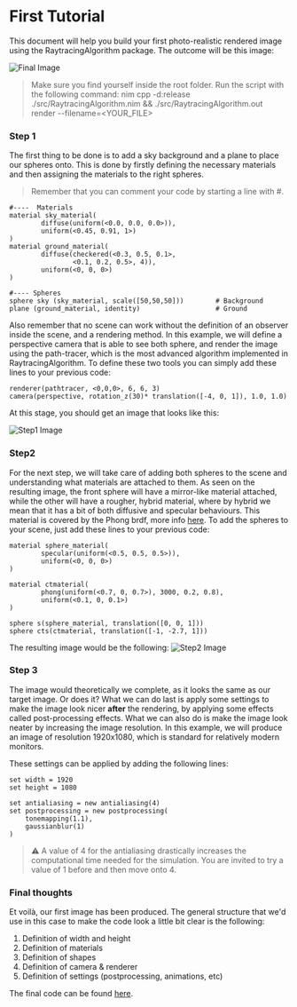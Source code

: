 # First Tutorial
This document will help you build your first photo-realistic rendered image using the RaytracingAlgorithm package.
The outcome will be this image:

![Final Image](https://github.com/lorycontixd/RaytracingAlgorithm/blob/master/media/documentation/tutorial1/finalimage.png)


> Make sure you find yourself inside the root folder.
> Run the script with the following command: nim cpp -d:release ./src/RaytracingAlgorithm.nim && ./src/RaytracingAlgorithm.out render --filename=<YOUR_FILE>

### Step 1
The first thing to be done is to add a sky background and a plane to place our spheres onto. This is done by firstly defining the necessary materials and then assigning the materials to the right spheres.
> Remember that you can comment your code by starting a line with #.

```
#----  Materials
material sky_material(
        diffuse(uniform(<0.0, 0.0, 0.0>)),
        uniform(<0.45, 0.91, 1>)
)
material ground_material(
		diffuse(checkered(<0.3, 0.5, 0.1>,
				<0.1, 0.2, 0.5>, 4)),
        uniform(<0, 0, 0>)
)

#---- Spheres
sphere sky (sky_material, scale([50,50,50])) 		# Background
plane (ground_material, identity) 					# Ground
```
Also remember that no scene can work without the definition of an observer inside the scene, and a rendering method.
In this example, we will define a perspective camera that is able to see both sphere, and render the image using the path-tracer, which is the most advanced algorithm implemented in RaytracingAlgorithm. To define these two tools you can simply add these lines to your previous code:
```
renderer(pathtracer, <0,0,0>, 6, 6, 3)
camera(perspective, rotation_z(30)* translation([-4, 0, 1]), 1.0, 1.0) 
```

At this stage, you should get an image that looks like this:

![Step1 Image](https://github.com/lorycontixd/RaytracingAlgorithm/blob/master/media/documentation/tutorial1/step1.png)

### Step2
For the next step, we will take care of adding both spheres to the scene and understanding what materials are attached to them.
As seen on the resulting image, the front sphere will have a mirror-like material attached, while the other will have a rougher, hybrid material, where by hybrid we mean that it has a bit of both diffusive and specular behaviours. This material is covered by the Phong brdf, more info [here](https://github.com/lorycontixd/RaytracingAlgorithm/blob/master/rta.md#phong-brdf).
To add the spheres to your scene, just add these lines to your previous code:
```
material sphere_material(
        specular(uniform(<0.5, 0.5, 0.5>)),
        uniform(<0, 0, 0>)
)

material ctmaterial(
        phong(uniform(<0.7, 0, 0.7>), 3000, 0.2, 0.8),
        uniform(<0.1, 0, 0.1>)
)

sphere s(sphere_material, translation([0, 0, 1]))
sphere cts(ctmaterial, translation([-1, -2.7, 1]))
```
The resulting image would be the following:
![Step2 Image](https://github.com/lorycontixd/RaytracingAlgorithm/blob/master/media/documentation/tutorial1/step2.png)

### Step 3
The image would theoretically we complete, as it looks the same as our target image. Or does it?
What we can do last is apply some settings to make the image look nicer **after** the rendering, by applying some effects called post-processing effects.
What we can also do is make the image look neater by increasing the image resolution. In this example, we will produce an image of resolution 1920x1080, which is standard for relatively modern monitors.

These settings can be applied by adding the following lines:
```
set width = 1920
set height = 1080

set antialiasing = new antialiasing(4)
set postprocessing = new postprocessing(
	tonemapping(1.1),
	gaussianblur(1)
)
```
> ⚠️ A value of 4 for the antialiasing drastically increases the computational time needed for the simulation. You are invited to try a value of 1 before and then move onto 4.

### Final thoughts
Et voilà, our first image has been produced. 
The general structure that we'd use in this case to make the code look a little bit clear is the following:

1. Definition of width and height
2. Definition of materials
3. Definition of shapes
4. Definition of camera & renderer
5. Definition of settings (postprocessing, animations, etc)

The final code can be found [here](https://github.com/lorycontixd/RaytracingAlgorithm/blob/master/examples/example_demo.rta).